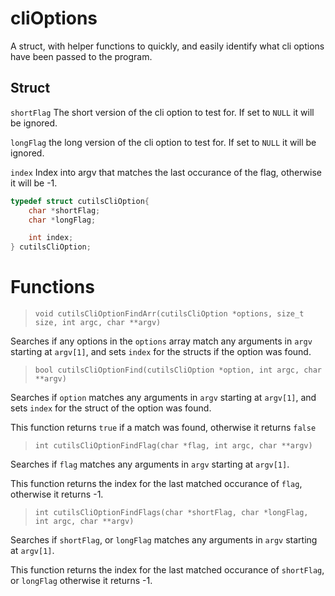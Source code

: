 # cliOptions

A struct, with helper functions to quickly, and easily identify what cli options have been passed to the program.

## Struct

`shortFlag` The short version of the cli option to test for. If set to `NULL` it will be ignored.

`longFlag` the long version of the cli option to test for. If set to `NULL` it will be ignored.

`index` Index into argv that matches the last occurance of the flag, otherwise it will be -1.

```c
typedef struct cutilsCliOption{
	char *shortFlag;
	char *longFlag;

	int index;
} cutilsCliOption;
```

# Functions

>`void cutilsCliOptionFindArr(cutilsCliOption *options, size_t size, int argc, char **argv)`

Searches if any options in the `options` array match any arguments in `argv` starting at `argv[1]`, and sets `index` for the structs if the option was found.

>`bool cutilsCliOptionFind(cutilsCliOption *option, int argc, char **argv)`

Searches if `option` matches any arguments in `argv` starting at `argv[1]`, and sets `index` for the struct of the option was found.

This function returns `true` if a match was found, otherwise it returns `false`

>`int cutilsCliOptionFindFlag(char *flag, int argc, char **argv)`

Searches if `flag` matches any arguments in `argv` starting at `argv[1]`.

This function returns the index for the last matched occurance of `flag`, otherwise it returns -1.

>`int cutilsCliOptionFindFlags(char *shortFlag, char *longFlag, int argc, char **argv)`

Searches if `shortFlag`, or `longFlag` matches any arguments in `argv` starting at `argv[1]`.

This function returns the index for the last matched occurance of `shortFlag`, or `longFlag` otherwise it returns -1.
